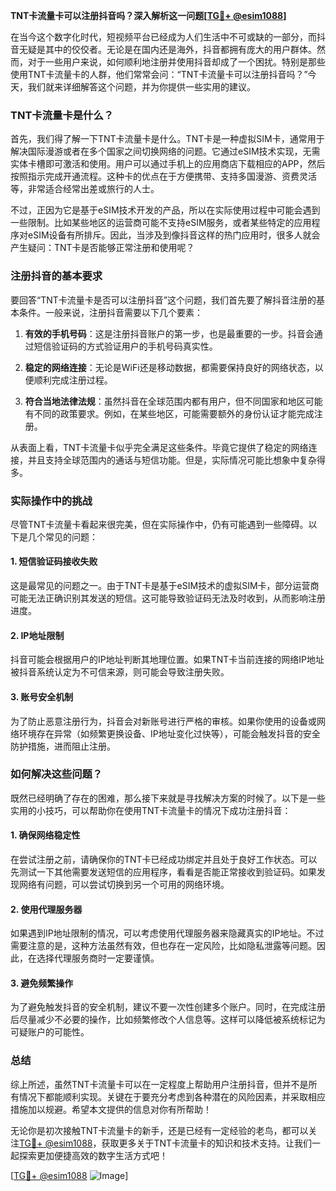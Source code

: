 **TNT卡流量卡可以注册抖音吗？深入解析这一问题[[TG💪+ @esim1088](https://t.me/s/esim1088)]**

在当今这个数字化时代，短视频平台已经成为人们生活中不可或缺的一部分，而抖音无疑是其中的佼佼者。无论是在国内还是海外，抖音都拥有庞大的用户群体。然而，对于一些用户来说，如何顺利地注册并使用抖音却成了一个困扰。特别是那些使用TNT卡流量卡的人群，他们常常会问：“TNT卡流量卡可以注册抖音吗？”今天，我们就来详细解答这个问题，并为你提供一些实用的建议。

### TNT卡流量卡是什么？

首先，我们得了解一下TNT卡流量卡是什么。TNT卡是一种虚拟SIM卡，通常用于解决国际漫游或者在多个国家之间切换网络的问题。它通过eSIM技术实现，无需实体卡槽即可激活和使用。用户可以通过手机上的应用商店下载相应的APP，然后按照指示完成开通流程。这种卡的优点在于方便携带、支持多国漫游、资费灵活等，非常适合经常出差或旅行的人士。

不过，正因为它是基于eSIM技术开发的产品，所以在实际使用过程中可能会遇到一些限制。比如某些地区的运营商可能不支持eSIM服务，或者某些特定的应用程序对eSIM设备有所排斥。因此，当涉及到像抖音这样的热门应用时，很多人就会产生疑问：TNT卡是否能够正常注册和使用呢？

### 注册抖音的基本要求

要回答“TNT卡流量卡是否可以注册抖音”这个问题，我们首先要了解抖音注册的基本条件。一般来说，注册抖音需要以下几个要素：

1. **有效的手机号码**：这是注册抖音账户的第一步，也是最重要的一步。抖音会通过短信验证码的方式验证用户的手机号码真实性。
   
2. **稳定的网络连接**：无论是WiFi还是移动数据，都需要保持良好的网络状态，以便顺利完成注册过程。
   
3. **符合当地法律法规**：虽然抖音在全球范围内都有用户，但不同国家和地区可能有不同的政策要求。例如，在某些地区，可能需要额外的身份认证才能完成注册。

从表面上看，TNT卡流量卡似乎完全满足这些条件。毕竟它提供了稳定的网络连接，并且支持全球范围内的通话与短信功能。但是，实际情况可能比想象中复杂得多。

### 实际操作中的挑战

尽管TNT卡流量卡看起来很完美，但在实际操作中，仍有可能遇到一些障碍。以下是几个常见的问题：

#### 1. 短信验证码接收失败

这是最常见的问题之一。由于TNT卡是基于eSIM技术的虚拟SIM卡，部分运营商可能无法正确识别其发送的短信。这可能导致验证码无法及时收到，从而影响注册进度。

#### 2. IP地址限制

抖音可能会根据用户的IP地址判断其地理位置。如果TNT卡当前连接的网络IP地址被抖音系统认定为不可信来源，则可能会导致注册失败。

#### 3. 账号安全机制

为了防止恶意注册行为，抖音会对新账号进行严格的审核。如果你使用的设备或网络环境存在异常（如频繁更换设备、IP地址变化过快等），可能会触发抖音的安全防护措施，进而阻止注册。

### 如何解决这些问题？

既然已经明确了存在的困难，那么接下来就是寻找解决方案的时候了。以下是一些实用的小技巧，可以帮助你在使用TNT卡流量卡的情况下成功注册抖音：

#### 1. 确保网络稳定性

在尝试注册之前，请确保你的TNT卡已经成功绑定并且处于良好工作状态。可以先测试一下其他需要发送短信的应用程序，看看是否能正常接收到验证码。如果发现网络有问题，可以尝试切换到另一个可用的网络环境。

#### 2. 使用代理服务器

如果遇到IP地址限制的情况，可以考虑使用代理服务器来隐藏真实的IP地址。不过需要注意的是，这种方法虽然有效，但也存在一定风险，比如隐私泄露等问题。因此，在选择代理服务商时一定要谨慎。

#### 3. 避免频繁操作

为了避免触发抖音的安全机制，建议不要一次性创建多个账户。同时，在完成注册后尽量减少不必要的操作，比如频繁修改个人信息等。这样可以降低被系统标记为可疑账户的可能性。

### 总结

综上所述，虽然TNT卡流量卡可以在一定程度上帮助用户注册抖音，但并不是所有情况下都能顺利实现。关键在于要充分考虑到各种潜在的风险因素，并采取相应措施加以规避。希望本文提供的信息对你有所帮助！

无论你是初次接触TNT卡流量卡的新手，还是已经有一定经验的老鸟，都可以关注[TG💪+ @esim1088](https://t.me/s/esim1088)，获取更多关于TNT卡流量卡的知识和技术支持。让我们一起探索更加便捷高效的数字生活方式吧！

[[TG💪+ @esim1088](https://t.me/s/esim1088) ![Image](https://i.postimg.cc/4NQfJmqS/Snipaste-2025-05-13-00-14-12.png)]